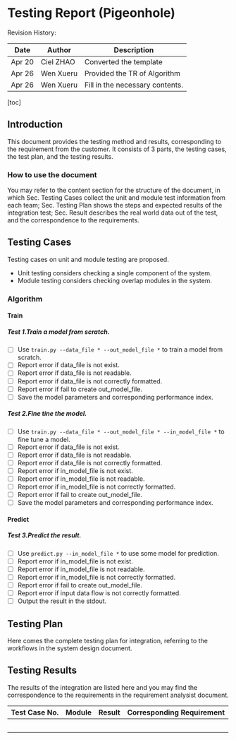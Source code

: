 # Testing Report (Pigeonhole)

Revision History:

<style>#rev +table td:nth-child(1) { white-space: nowrap }</style>
<div id="rev"></div>

| Date   | Author    | Description                     |
|--------|-----------|---------------------------------|
| Apr 20 | Ciel ZHAO | Converted the template          |
| Apr 26 | Wen Xueru | Provided the TR of Algorithm    |
| Apr 26 | Wen Xueru | Fill in the necessary contents. |

[toc]

## Introduction

This document provides the testing method and results, corresponding to the requirement from the customer. It consists of 3 parts, the testing cases, the test plan, and the testing results.

### How to use the document

You may refer to the content section for the structure of the document, in which Sec. Testing Cases collect the unit and module test information from each team; Sec. Testing Plan shows the steps and expected results of the integration test; Sec. Result describes the real world data out of the test, and the correspondence to the requirements.

## Testing Cases

Testing cases on unit and module testing are proposed.

- Unit testing considers checking a single component of the system.
- Module testing considers checking overlap modules in the system.

### Algorithm

#### Train

##### Test 1.Train a model from scratch.

- [ ] Use `train.py --data_file * --out_model_file *` to train a model from scratch.
- [ ] Report error if data_file is not exist.
- [ ] Report error if data_file is not readable.
- [ ] Report error if data_file is not correctly formatted.
- [ ] Report error if fail to create out_model_file.
- [ ] Save the model parameters and corresponding performance index.

##### Test 2.Fine tine the model.

- [ ] Use `train.py --data_file * --out_model_file * --in_model_file *` to fine tune a model.
- [ ] Report error if data_file is not exist.
- [ ] Report error if data_file is not readable.
- [ ] Report error if data_file is not correctly formatted.
- [ ] Report error if in_model_file is not exist.
- [ ] Report error if in_model_file is not readable.
- [ ] Report error if in_model_file is not correctly formatted.
- [ ] Report error if fail to create out_model_file.
- [ ] Save the model parameters and corresponding performance index.

#### Predict

##### Test 3.Predict the result.

- [ ] Use `predict.py --in_model_file *` to use some model for prediction.
- [ ] Report error if in_model_file is not exist.
- [ ] Report error if in_model_file is not readable.
- [ ] Report error if in_model_file is not correctly formatted.
- [ ] Report error if fail to create out_model_file.
- [ ] Report error if input data flow is not correctly formatted.
- [ ] Output the result in the stdout.

## Testing Plan

Here comes the complete testing plan for integration, referring to the workflows in the system design document.

## Testing Results

The results of the integration are listed here and you may find the correspondence to the requirements in the requirement analysist document.

| Test Case No. | Module | Result | Corresponding Requirement |
|---------------|--------|--------|---------------------------|
|               |        |        |                           |
|               |        |        |                           |
|               |        |        |                           |
|               |        |        |                           |
|               |        |        |                           |
